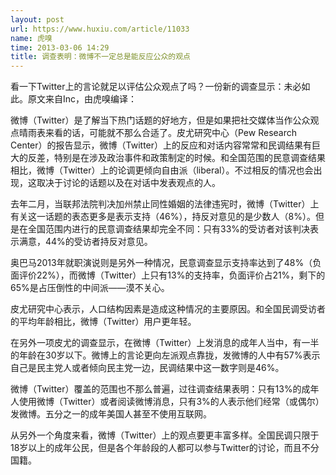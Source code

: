```yaml
---
layout: post
url: https://www.huxiu.com/article/11033
name: 虎嗅
time: 2013-03-06 14:29
title: 调查表明：微博不一定总是能反应公众的观点
---
```

看一下Twitter上的言论就足以评估公众观点了吗？一份新的调查显示：未必如此。原文来自Inc，由虎嗅编译：

微博（Twitter）是了解当下热门话题的好地方，但是如果把社交媒体当作公众观点晴雨表来看的话，可能就不那么合适了。皮尤研究中心（Pew Research Center）的报告显示，微博（Twitter）上的反应和对话内容常常和民调结果有巨大的反差，特别是在涉及政治事件和政策制定的时候。和全国范围的民意调查结果相比，微博（Twitter）上的论调更倾向自由派（liberal）。不过相反的情况也会出现，这取决于讨论的话题以及在对话中发表观点的人。

去年二月，当联邦法院判决加州禁止同性婚姻的法律违宪时，微博（Twitter）上有关这一话题的表态更多是表示支持（46%），持反对意见的是少数人（8%）。但是在全国范围内进行的民意调查结果却完全不同：只有33%的受访者对该判决表示满意，44%的受访者持反对意见。

奥巴马2013年就职演说则是另外一种情况，民意调查显示支持率达到了48%（负面评价22%），而微博（Twitter）上只有13%的支持率，负面评价占21%，剩下的65%是占压倒性的中间派——漠不关心。

皮尤研究中心表示，人口结构因素是造成这种情况的主要原因。和全国民调受访者的平均年龄相比，微博（Twitter）用户更年轻。

在另外一项皮尤的调查显示，在微博（Twitter）上发消息的成年人当中，有一半的年龄在30岁以下。微博上的言论更向左派观点靠拢，发微博的人中有57%表示自己是民主党人或者倾向民主党一边，民调结果中这一数字则是46%。

微博（Twitter）覆盖的范围也不那么普遍，过往调查结果表明：只有13%的成年人使用微博（Twitter）或者阅读微博消息，只有3%的人表示他们经常（或偶尔）发微博。五分之一的成年美国人甚至不使用互联网。

从另外一个角度来看，微博（Twitter）上的观点要更丰富多样。全国民调只限于18岁以上的成年公民，但是各个年龄段的人都可以参与Twitter的讨论，而且不分国籍。

